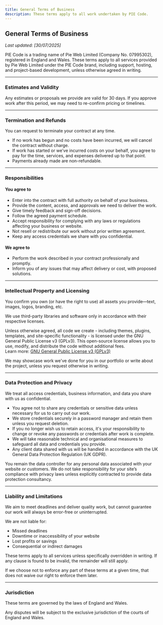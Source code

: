 ```yaml
---
title: General Terms of Business
description: These terms apply to all work undertaken by PIE Code.
---
```


## General Terms of Business

_Last updated: [30/07/2025]_

PIE Code is a trading name of Pie Web Limited (Company No. 07995302), registered in England and Wales. These terms apply to all services provided by Pie Web Limited under the PIE Code brand, including support, hosting, and project-based development, unless otherwise agreed in writing.

---

### Estimates and Validity

Any estimates or proposals we provide are valid for 30 days. If you approve work after this period, we may need to re-confirm pricing or timelines.

---

### Termination and Refunds

You can request to terminate your contract at any time.

- If no work has begun and no costs have been incurred, we will cancel the contract without charge.
- If work has started or we’ve incurred costs on your behalf, you agree to pay for the time, services, and expenses delivered up to that point.
- Payments already made are non-refundable.

---

### Responsibilities

#### You agree to

- Enter into the contract with full authority on behalf of your business.
- Provide the content, access, and approvals we need to deliver the work.
- Give timely feedback and sign-off decisions.
- Follow the agreed payment schedule.
- Accept responsibility for complying with any laws or regulations affecting your business or website.
- Not resell or redistribute our work without prior written agreement.
- Keep any access credentials we share with you confidential.

#### We agree to

- Perform the work described in your contract professionally and promptly.
- Inform you of any issues that may affect delivery or cost, with proposed solutions.

---

### Intellectual Property and Licensing

You confirm you own (or have the right to use) all assets you provide—text, images, logos, branding, etc.

We use third-party libraries and software only in accordance with their respective licenses.

Unless otherwise agreed, all code we create - including themes, plugins, templates, and site-specific functionality - is licensed under the GNU General Public License v3 (GPLv3). This open-source license allows you to use, modify, and distribute the code without additional fees.  
Learn more: [GNU General Public License v3 (GPLv3)](https://tldrlegal.com/license/gnu-general-public-license-v3-(gpl-3))

We may showcase work we've done for you in our portfolio or write about the project, unless you request otherwise in writing.

---

### Data Protection and Privacy

We treat all access credentials, business information, and data you share with us as confidential.

- You agree not to share any credentials or sensitive data unless necessary for us to carry out our work.
- We store credentials securely in a password manager and retain them unless you request deletion.
- If you no longer wish us to retain access, it's your responsibility to change or revoke any passwords or credentials after work is complete.
- We will take reasonable technical and organisational measures to safeguard all data and credentials you provide.
- Any client data shared with us will be handled in accordance with the UK General Data Protection Regulation (UK GDPR).

You remain the data controller for any personal data associated with your website or customers. We do not take responsibility for your site’s compliance with privacy laws unless explicitly contracted to provide data protection consultancy.

---

### Liability and Limitations

We aim to meet deadlines and deliver quality work, but cannot guarantee our work will always be error-free or uninterrupted.

We are not liable for:

- Missed deadlines
- Downtime or inaccessibility of your website
- Lost profits or savings
- Consequential or indirect damages

These terms apply to all services unless specifically overridden in writing. If any clause is found to be invalid, the remainder will still apply.

If we choose not to enforce any part of these terms at a given time, that does not waive our right to enforce them later.

---

### Jurisdiction

These terms are governed by the laws of England and Wales.

Any disputes will be subject to the exclusive jurisdiction of the courts of England and Wales.
